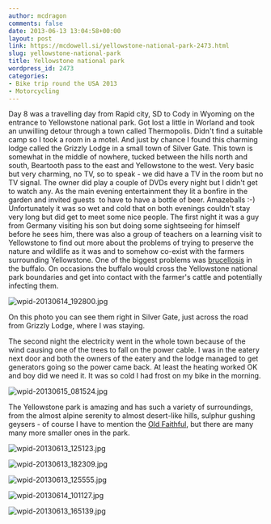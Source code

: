 ```yaml
---
author: mcdragon
comments: false
date: 2013-06-13 13:04:58+00:00
layout: post
link: https://mcdowell.si/yellowstone-national-park-2473.html
slug: yellowstone-national-park
title: Yellowstone national park
wordpress_id: 2473
categories:
- Bike trip round the USA 2013
- Motorcycling
---
```


Day 8 was a travelling day from Rapid city, SD to Cody in Wyoming on the entrance to Yellowstone national park.
Got lost a little in Worland and took an unwilling detour through a town called Thermopolis.
Didn't find a suitable camp so I took a room in a motel. And just by chance I found this charming lodge called the Grizzly Lodge in a small town of Silver Gate. This town is somewhat in the middle of nowhere, tucked between the hills north and south, Beartooth pass to the east and Yellowstone to the west. Very basic but very charming, no TV, so to speak - we did have a TV in the room but no TV signal. The owner did play a couple of DVDs every night but I didn't get to watch any. As the main evening entertainment they lit a bonfire in the garden and invited guests  to have to have a bottle of beer. Amazeballs :-) Unfortunately it was so wet and cold that on both evenings couldn't stay very long but did get to meet some nice people. The first night it was a guy from Germany visiting his son but doing some sightseeing for himself before he sees him, there was also a group of teachers on a learning visit to Yellowstone to find out more about the problems of trying to preserve the nature and wildlife as it was and to somehow co-exist with the farmers surrounding Yellowstone. One of the biggest problems was [brucellosis](http://en.wikipedia.org/wiki/Brucellosis) in the buffalo. On occasions the buffalo would cross the Yellowstone national park boundaries and get into contact with the farmer's cattle and potentially infecting them.

![wpid-20130614_192800.jpg](https://dwlcvfkt1l4wn.cloudfront.net/2013/06/wpid-20130614_192800-1.jpg)



On this photo you can see them right in Silver Gate, just across the road from Grizzly Lodge, where I was staying.

The second night the electricity went in the whole town because of the wind causing one of the trees to fall on the power cable. I was in the eatery next door and both the owners of the eatery and the lodge managed to get generators going so the power came back. At least the heating worked OK and boy did we need it. It was so cold I had frost on my bike in the morning.

![wpid-20130615_081524.jpg](https://dwlcvfkt1l4wn.cloudfront.net/2013/06/wpid-20130615_081524-1.jpg)



The Yellowstone park is amazing and has such a variety of surroundings, from the almost alpine serenity to almost desert-like hills, sulphur gushing geysers - of course I have to mention the [Old Faithful](http://en.wikipedia.org/wiki/Old_Faithful), but there are many many more smaller ones in the park.

![wpid-20130613_125123.jpg](https://dwlcvfkt1l4wn.cloudfront.net/2013/06/wpid-20130613_125123-1.jpg)

![wpid-20130613_182309.jpg](https://dwlcvfkt1l4wn.cloudfront.net/2013/06/wpid-20130613_182309-1.jpg)



![wpid-20130613_125555.jpg](https://dwlcvfkt1l4wn.cloudfront.net/2013/06/wpid-20130613_125555-1.jpg)

![wpid-20130614_101127.jpg](https://dwlcvfkt1l4wn.cloudfront.net/2013/06/wpid-20130614_101127-1.jpg)

![wpid-20130613_165139.jpg](https://dwlcvfkt1l4wn.cloudfront.net/2013/06/wpid-20130613_165139-1.jpg)
